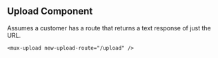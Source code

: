 ## Upload Component

Assumes a customer has a route that returns a text response of just the URL.

```
<mux-upload new-upload-route="/upload" />
```